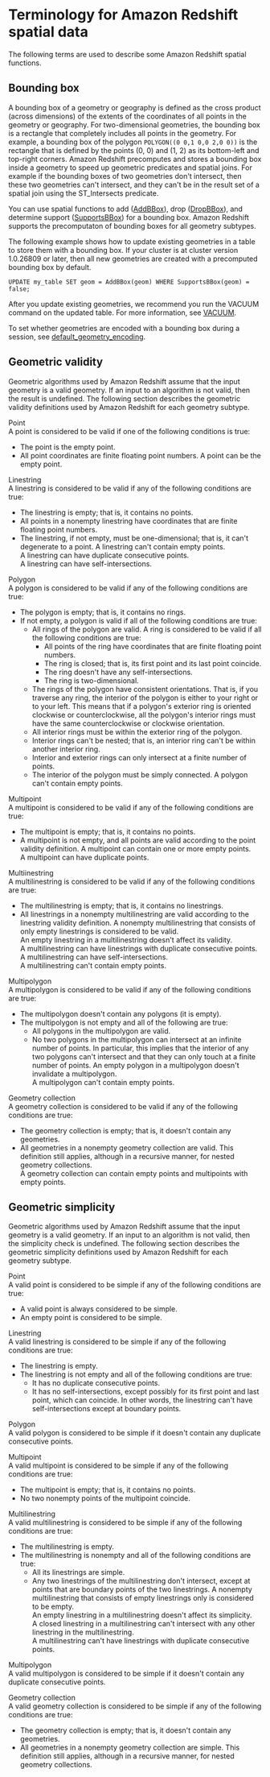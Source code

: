 # Terminology for Amazon Redshift spatial data<a name="spatial-terminology"></a>

The following terms are used to describe some Amazon Redshift spatial functions\. 

## Bounding box<a name="spatial-terminology-bounding-box"></a>

A bounding box of a geometry or geography is defined as the cross product \(across dimensions\) of the extents of the coordinates of all points in the geometry or geography\. For two\-dimensional geometries, the bounding box is a rectangle that completely includes all points in the geometry\. For example, a bounding box of the polygon `POLYGON((0 0,1 0,0 2,0 0))` is the rectangle that is defined by the points \(0, 0\) and \(1, 2\) as its bottom\-left and top\-right corners\. Amazon Redshift precomputes and stores a bounding box inside a geometry to speed up geometric predicates and spatial joins\. For example if the bounding boxes of two geometries don't intersect, then these two geometries can't intersect, and they can't be in the result set of a spatial join using the ST\_Intersects predicate\. 

You can use spatial functions to add \([AddBBox](AddBBox-function.md)\), drop \([DropBBox](DropBBox-function.md)\), and determine support \([SupportsBBox](SupportsBBox-function.md)\) for a bounding box\. Amazon Redshift supports the precomputaton of bounding boxes for all geometry subtypes\. 

The following example shows how to update existing geometries in a table to store them with a bounding box\. If your cluster is at cluster version 1\.0\.26809 or later, then all new geometries are created with a precomputed bounding box by default\.

```
UPDATE my_table SET geom = AddBBox(geom) WHERE SupportsBBox(geom) = false;
```

After you update existing geometries, we recommend you run the VACUUM command on the updated table\. For more information, see [VACUUM](r_VACUUM_command.md)\. 

To set whether geometries are encoded with a bounding box during a session, see [default\_geometry\_encoding](r_default_geometry_encoding.md)\. 

## Geometric validity<a name="spatial-terminology-validity"></a>

Geometric algorithms used by Amazon Redshift assume that the input geometry is a valid geometry\. If an input to an algorithm is not valid, then the result is undefined\. The following section describes the geometric validity definitions used by Amazon Redshift for each geometry subtype\.

Point  
A point is considered to be valid if one of the following conditions is true:   
+ The point is the empty point\.
+ All point coordinates are finite floating point numbers\.
A point can be the empty point\. 

Linestring  
 A linestring is considered to be valid if any of the following conditions are true:   
+ The linestring is empty; that is, it contains no points\. 
+ All points in a nonempty linestring have coordinates that are finite floating point numbers\. 
+ The linestring, if not empty, must be one\-dimensional; that is, it can't degenerate to a point\. 
A linestring can't contain empty points\.   
A linestring can have duplicate consecutive points\.  
A linestring can have self\-intersections\.

Polygon  
A polygon is considered to be valid if any of the following conditions are true:   
+ The polygon is empty; that is, it contains no rings\.
+ If not empty, a polygon is valid if all of the following conditions are true: 
  + All rings of the polygon are valid\. A ring is considered to be valid if all the following conditions are true:
    + All points of the ring have coordinates that are finite floating point numbers\.
    + The ring is closed; that is, its first point and its last point coincide\.
    + The ring doesn't have any self\-intersections\.
    + The ring is two\-dimensional\.
  + The rings of the polygon have consistent orientations\. That is, if you traverse any ring, the interior of the polygon is either to your right or to your left\. This means that if a polygon's exterior ring is oriented clockwise or counterclockwise, all the polygon's interior rings must have the same counterclockwise or clockwise orientation\. 
  + All interior rings must be within the exterior ring of the polygon\.
  + Interior rings can't be nested; that is, an interior ring can't be within another interior ring\.
  + Interior and exterior rings can only intersect at a finite number of points\.
  + The interior of the polygon must be simply connected\.
A polygon can't contain empty points\. 

Multipoint  
A multipoint is considered to be valid if any of the following conditions are true:   
+ The multipoint is empty; that is, it contains no points\. 
+ A multipoint is not empty, and all points are valid according to the point validity definition\. 
A multipoint can contain one or more empty points\.   
A multipoint can have duplicate points\. 

Multiinestring  
A multilinestring is considered to be valid if any of the following conditions are true:   
+ The multilinestring is empty; that is, it contains no linestrings\. 
+ All linestrings in a nonempty multilinestring are valid according to the linestring validity definition\. 
A nonempty multilinestring that consists of only empty linestrings is considered to be valid\.   
An empty linestring in a multilinestring doesn't affect its validity\.   
A multilinestring can have linestrings with duplicate consecutive points\.  
A multilinestring can have self\-intersections\.  
A multilinestring can't contain empty points\. 

Multipolygon  
A multipolygon is considered to be valid if any of the following conditions are true:   
+ The multipolygon doesn't contain any polygons \(it is empty\)\. 
+ The multipolygon is not empty and all of the following are true:
  + All polygons in the multipolygon are valid\.
  + No two polygons in the multipolygon can intersect at an infinite number of points\. In particular, this implies that the interior of any two polygons can't intersect and that they can only touch at a finite number of points\.
An empty polygon in a multipolygon doesn't invalidate a multipolygon\.  
A multipolygon can't contain empty points\. 

Geometry collection  
A geometry collection is considered to be valid if any of the following conditions are true:   
+ The geometry collection is empty; that is, it doesn't contain any geometries\. 
+ All geometries in a nonempty geometry collection are valid\. 
This definition still applies, although in a recursive manner, for nested geometry collections\.   
A geometry collection can contain empty points and multipoints with empty points\. 

## Geometric simplicity<a name="spatial-terminology-simplicity"></a>

Geometric algorithms used by Amazon Redshift assume that the input geometry is a valid geometry\. If an input to an algorithm is not valid, then the simplicity check is undefined\. The following section describes the geometric simplicity definitions used by Amazon Redshift for each geometry subtype\.   

Point  
A valid point is considered to be simple if any of the following conditions are true:   
+ A valid point is always considered to be simple\. 
+ An empty point is considered to be simple\. 

Linestring  
A valid linestring is considered to be simple if any of the following conditions are true:   
+ The linestring is empty\. 
+ The linestring is not empty and all of the following conditions are true: 
  + It has no duplicate consecutive points\.
  + It has no self\-intersections, except possibly for its first point and last point, which can coincide\. In other words, the linestring can't have self\-intersections except at boundary points\.

Polygon  
A valid polygon is considered to be simple if it doesn't contain any duplicate consecutive points\. 

Multipoint  
A valid multipoint is considered to be simple if any of the following conditions are true:   
+ The multipoint is empty; that is, it contains no points\. 
+ No two nonempty points of the multipoint coincide\. 

Multilinestring  
A valid multilinestring is considered to be simple if any of the following conditions are true:   
+ The multilinestring is empty\. 
+ The multilinestring is nonempty and all of the following conditions are true: 
  + All its linestrings are simple\.
  + Any two linestrings of the multilinestring don't intersect, except at points that are boundary points of the two linestrings\.
A nonempty multilinestring that consists of empty linestrings only is considered to be empty\.   
An empty linestring in a multilinestring doesn't affect its simplicity\.   
A closed linestring in a multilinestring can't intersect with any other linestring in the multilinestring\.  
A multilinestring can't have linestrings with duplicate consecutive points\.

Multipolygon  
A valid multipolygon is considered to be simple if it doesn't contain any duplicate consecutive points\. 

Geometry collection  
A valid geometry collection is considered to be simple if any of the following conditions are true:   
+ The geometry collection is empty; that is, it doesn't contain any geometries\. 
+ All geometries in a nonempty geometry collection are simple\. 
This definition still applies, although in a recursive manner, for nested geometry collections\. 
